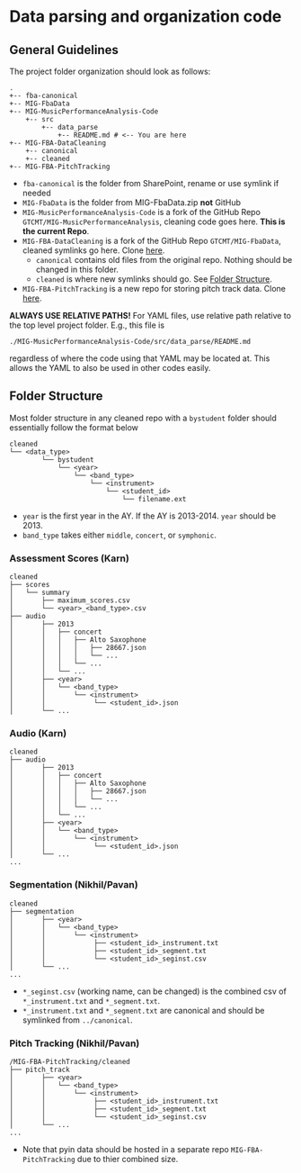 # Data parsing and organization code

## General Guidelines

The project folder organization should look as follows:
```
.
+-- fba-canonical  
+-- MIG-FbaData    
+-- MIG-MusicPerformanceAnalysis-Code  
    +-- src
        +-- data_parse
            +-- README.md # <-- You are here
+-- MIG-FBA-DataCleaning   
    +-- canonical
    +-- cleaned           
+-- MIG-FBA-PitchTracking              
```

- `fba-canonical` is the folder from SharePoint, rename or use symlink if needed
- `MIG-FbaData` is the folder from MIG-FbaData.zip **not** GitHub
- `MIG-MusicPerformanceAnalysis-Code` is a fork of the GitHub Repo `GTCMT/MIG-MusicPerformanceAnalysis`, cleaning code goes here. **This is the current Repo**.
- `MIG-FBA-DataCleaning` is a fork of the GitHub Repo `GTCMT/MIG-FbaData`, cleaned symlinks go here. Clone [here](https://github.com/FBA-Janitor/MIG-FBA-Data-Cleaning).
    - `canonical` contains old files from the original repo. Nothing should be changed in this folder.
    - `cleaned` is where new symlinks should go. See [Folder Structure](#folder-structure).
- `MIG-FBA-PitchTracking` is a new repo for storing pitch track data. Clone [here](https://github.com/FBA-Janitor/MIG-FBA-PitchTracking).

**ALWAYS USE RELATIVE PATHS!**
For YAML files, use relative path relative to the top level project folder. E.g., this file is 
```
./MIG-MusicPerformanceAnalysis-Code/src/data_parse/README.md
```
regardless of where the code using that YAML may be located at. This allows the YAML to also be used in other codes easily.



## Folder Structure

Most folder structure in any cleaned repo with a `bystudent` folder should essentially follow the format below
```
cleaned
└── <data_type>
        └── bystudent
            └── <year>
                └── <band_type>
                    └── <instrument>
                        └── <student_id>
                            └── filename.ext
```

- `year` is the first year in the AY. If the AY is 2013-2014. `year` should be 2013.
- `band_type` takes either `middle`, `concert`, or `symphonic`.

### Assessment Scores (Karn)

```
cleaned
├── scores
│   └── summary
│       ├── maximum_scores.csv
│       └── <year>_<band_type>.csv
├── audio
│       ├── 2013  
│       │   ├── concert
│       │   │   ├── Alto Saxophone
│       │   │   │   ├── 28667.json
│       │   │   │   └── ...
│       │   │   └── ...
│       │   └── ...
│       ├── <year>
│       │   └── <band_type>
│       │       └── <instrument>
│       │            └── <student_id>.json
│       └── ...
```

### Audio (Karn)

```
cleaned
├── audio
│       ├── 2013  
│       │   ├── concert
│       │   │   ├── Alto Saxophone
│       │   │   │   ├── 28667.json
│       │   │   │   └── ...
│       │   │   └── ...
│       │   └── ...
│       ├── <year>
│       │   └── <band_type>
│       │       └── <instrument>
│       │            └── <student_id>.json
│       └── ...
...
```


### Segmentation (Nikhil/Pavan)
```
cleaned
├── segmentation
│       ├── <year>
│       │   └── <band_type>
│       │       └── <instrument>
│       │            ├── <student_id>_instrument.txt
│       │            ├── <student_id>_segment.txt
│       │            └── <student_id>_seginst.csv
│       └── ...
...
```

- `*_seginst.csv` (working name, can be changed) is the combined csv of `*_instrument.txt` and `*_segment.txt`.
- `*_instrument.txt` and `*_segment.txt` are canonical and should be symlinked from `../canonical`.

### Pitch Tracking (Nikhil/Pavan)
```
/MIG-FBA-PitchTracking/cleaned
├── pitch_track
│       ├── <year>
│       │   └── <band_type>
│       │       └── <instrument>
│       │            ├── <student_id>_instrument.txt
│       │            ├── <student_id>_segment.txt
│       │            └── <student_id>_seginst.csv
│       └── ...
...
```

- Note that pyin data should be hosted in a separate repo `MIG-FBA-PitchTracking` due to thier combined size.